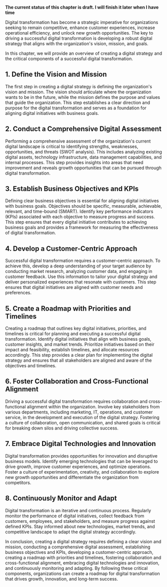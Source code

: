 **The current status of this chapter is draft. I will finish it later when I have time**

Digital transformation has become a strategic imperative for organizations seeking to remain competitive, enhance customer experiences, increase operational efficiency, and unlock new growth opportunities. The key to driving a successful digital transformation is developing a robust digital strategy that aligns with the organization's vision, mission, and goals.

In this chapter, we will provide an overview of creating a digital strategy and the critical components of a successful digital transformation.

**1. Define the Vision and Mission**
------------------------------------

The first step in creating a digital strategy is defining the organization's vision and mission. The vision should articulate where the organization wants to be in the future, while the mission defines the purpose and values that guide the organization. This step establishes a clear direction and purpose for the digital transformation and serves as a foundation for aligning digital initiatives with business goals.

**2. Conduct a Comprehensive Digital Assessment**
-------------------------------------------------

Performing a comprehensive assessment of the organization's current digital landscape is critical to identifying strengths, weaknesses, opportunities, and threats (SWOT analysis). This includes analyzing existing digital assets, technology infrastructure, data management capabilities, and internal processes. This step provides insights into areas that need improvement and reveals growth opportunities that can be pursued through digital transformation.

**3. Establish Business Objectives and KPIs**
---------------------------------------------

Defining clear business objectives is essential for aligning digital initiatives with business goals. Objectives should be specific, measurable, achievable, relevant, and time-bound (SMART). Identify key performance indicators (KPIs) associated with each objective to measure progress and success. This step ensures that every digital initiative contributes to achieving business goals and provides a framework for measuring the effectiveness of digital transformation.

**4. Develop a Customer-Centric Approach**
------------------------------------------

Successful digital transformation requires a customer-centric approach. To achieve this, develop a deep understanding of your target audience by conducting market research, analyzing customer data, and engaging in customer feedback. Use this information to tailor your digital strategy and deliver personalized experiences that resonate with customers. This step ensures that digital initiatives are aligned with customer needs and preferences.

**5. Create a Roadmap with Priorities and Timelines**
-----------------------------------------------------

Creating a roadmap that outlines key digital initiatives, priorities, and timelines is critical for planning and executing a successful digital transformation. Identify digital initiatives that align with business goals, customer insights, and market trends. Prioritize initiatives based on their impact and feasibility, establish timelines, and allocate resources accordingly. This step provides a clear plan for implementing the digital strategy and ensures that all stakeholders are aligned and aware of the objectives and timelines.

**6. Foster Collaboration and Cross-Functional Alignment**
----------------------------------------------------------

Driving a successful digital transformation requires collaboration and cross-functional alignment within the organization. Involve key stakeholders from various departments, including marketing, IT, operations, and customer service, in the development and execution of the digital strategy. Fostering a culture of collaboration, open communication, and shared goals is critical for breaking down silos and driving collective success.

**7. Embrace Digital Technologies and Innovation**
--------------------------------------------------

Digital transformation provides opportunities for innovation and disruptive business models. Identify emerging technologies that can be leveraged to drive growth, improve customer experiences, and optimize operations. Foster a culture of experimentation, creativity, and collaboration to explore new growth opportunities and differentiate the organization from competitors.

**8. Continuously Monitor and Adapt**
-------------------------------------

Digital transformation is an iterative and continuous process. Regularly monitor the performance of digital initiatives, collect feedback from customers, employees, and stakeholders, and measure progress against defined KPIs. Stay informed about new technologies, market trends, and competitive landscape to adapt the digital strategy accordingly.

In conclusion, creating a digital strategy requires defining a clear vision and mission, conducting a comprehensive digital assessment, establishing business objectives and KPIs, developing a customer-centric approach, creating a roadmap with priorities and timelines, fostering collaboration and cross-functional alignment, embracing digital technologies and innovation, and continuously monitoring and adapting. By following these critical components, organizations can create a roadmap for digital transformation that drives growth, innovation, and long-term success.
